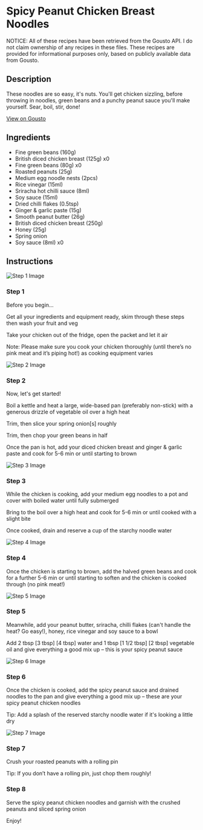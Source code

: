 # Spicy Peanut Chicken Breast Noodles

NOTICE: All of these recipes have been retrieved from the Gousto API. I do not claim ownership of any recipes in these files. These recipes are provided for informational purposes only, based on publicly available data from Gousto.

## Description

These noodles are so easy, it's nuts. You'll get chicken sizzling, before throwing in noodles, green beans and a punchy peanut sauce you'll make yourself. Sear, boil, stir, done! 

[View on Gousto](https://www.gousto.co.uk/recipes/cookbook/spicy-peanut-chicken-breast-noodles)

## Ingredients

- Fine green beans (160g)
- British diced chicken breast (125g) x0
- Fine green beans (80g) x0
- Roasted peanuts (25g)
- Medium egg noodle nests (2pcs)
- Rice vinegar (15ml)
- Sriracha hot chilli sauce (8ml)
- Soy sauce (15ml)
- Dried chilli flakes (0.5tsp)
- Ginger & garlic paste (15g)
- Smooth peanut butter (26g)
- British diced chicken breast (250g)
- Honey (25g)
- Spring onion
- Soy sauce (8ml) x0

## Instructions

![Step 1 Image](https://production-media.gousto.co.uk/cms/recipe-step-image/Step-1-copy-14-1692964101936-x200.jpg)

### Step 1

Before you begin...

Get all your ingredients and equipment ready, skim through these steps then wash your fruit and veg

Take your chicken out of the fridge, open the packet and let it air

Note: Please make sure you cook your chicken thoroughly (until there’s no pink meat and it’s piping hot!) as cooking equipment varies

![Step 2 Image](https://production-media.gousto.co.uk/cms/recipe-step-image/Step-2-copy-15-1692964105617-x200.jpg)

### Step 2

Now, let's get started!

Boil a kettle and heat a large, wide-based pan (preferably non-stick) with a generous drizzle of vegetable oil over a high heat

Trim, then slice your spring onion[s] roughly

Trim, then chop your green beans in half

Once the pan is hot, add your diced chicken breast and ginger & garlic paste and cook for 5-6 min or until starting to brown

![Step 3 Image](https://production-media.gousto.co.uk/cms/recipe-step-image/Step-3-copy-14-1692964110742-x200.jpg)

### Step 3

While the chicken is cooking, add your medium egg noodles to a pot and cover with boiled water until fully submerged

Bring to the boil over a high heat and cook for 5-6 min or until cooked with a slight bite

Once cooked, drain and reserve a cup of the starchy noodle water

![Step 4 Image](https://production-media.gousto.co.uk/cms/recipe-step-image/Step-4-copy-14-1692964114622-x200.jpg)

### Step 4

Once the chicken is starting to brown, add the halved green beans and cook for a further 5-6 min or until starting to soften and the chicken is cooked through (no pink meat!)

![Step 5 Image](https://production-media.gousto.co.uk/cms/recipe-step-image/Step-5-copy-13-1692964119530-x200.jpg)

### Step 5

Meanwhile, add your peanut butter, sriracha, chilli flakes (can't handle the heat? Go easy!), honey, rice vinegar and soy sauce to a bowl

Add 2 tbsp <span class="text-purple">[3 tbsp]</span> <span class="text-danger">[4 tbsp]</span> water and 1 tbsp <span class="text-purple">[1 1/2 tbsp] </span><span class="text-danger">[2 tbsp]</span> vegetable oil and give everything a good mix up – this is your spicy peanut sauce

![Step 6 Image](https://production-media.gousto.co.uk/cms/recipe-step-image/Step-6-copy-12-1692964145591-x200.jpg)

### Step 6

Once the chicken is cooked, add the spicy peanut sauce and drained noodles to the pan and give everything a good mix up – these are your spicy peanut chicken noodles

Tip: Add a splash of the reserved starchy noodle water if it's looking a little dry

![Step 7 Image](https://production-media.gousto.co.uk/cms/recipe-step-image/Step-7-copy-3-1716894584525-x200.jpg)

### Step 7

Crush your roasted peanuts with a rolling pin

Tip: If you don’t have a rolling pin, just chop them roughly!

### Step 8

Serve the spicy peanut chicken noodles and garnish with the crushed peanuts and sliced spring onion

Enjoy!


